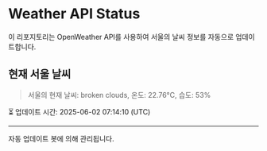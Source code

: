 
# Weather API Status

이 리포지토리는 OpenWeather API를 사용하여 서울의 날씨 정보를 자동으로 업데이트합니다.

## 현재 서울 날씨
> 서울의 현재 날씨: broken clouds, 온도: 22.76°C, 습도: 53%

⏳ 업데이트 시간: 2025-06-02 07:14:10 (UTC)

---
자동 업데이트 봇에 의해 관리됩니다.

